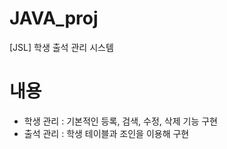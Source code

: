# JAVA_proj
[JSL] 학생 출석 관리 시스템

# 내용
- 학생 관리 : 기본적인 등록, 검색, 수정, 삭제 기능 구현
- 출석 관리 : 학생 테이블과 조인을 이용해 구현
